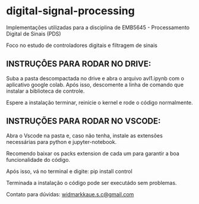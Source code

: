 # digital-signal-processing
Implementações utilizadas para a disciplina de EMB5645 - Processamento Digital de Sinais (PDS)

Foco no estudo de controladores digitais e filtragem de sinais

INSTRUÇÔES PARA RODAR NO DRIVE:
--------------------------------

Suba a pasta descompactada no drive e abra o arquivo avl1.ipynb com o aplicativo google colab. Após isso, descomente a linha de comando que instalar a biblioteca de controle.

Espere a instalação terminar, reinicie o kernel e rode o código normalmente.

INSTRUÇÕES PARA RODAR NO VSCODE:
--------------------------------

Abra o Vscode na pasta e, caso não tenha, instale as extensões necessárias para python e jupyter-notebook.

Recomendo baixar os packs extension de cada um para garantir a boa funcionalidade do código.

Após isso, vá no terminal e digite: pip install control

Terminada a instalação o código pode ser executádo sem problemas. 


Contato para dúvidas:
widmarkkaue.s.c@gmail.com


